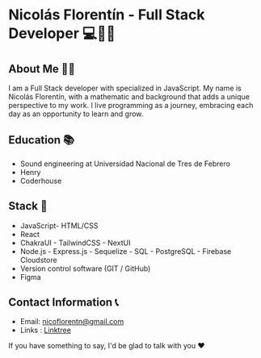 # Nicolás Florentín - Full Stack Developer 💻🎨💾

## About Me 🙋‍♂️
I am a Full Stack developer with specialized in JavaScript. My name is Nicolás Florentín, with a  mathematic and background that adds a unique perspective to my work. I live programming as a journey, embracing each day as an opportunity to learn and grow.

## Education 📚
- Sound engineering at Universidad Nacional de Tres de Febrero
- Henry
- Coderhouse

## Stack 🚀
- JavaScript- HTML/CSS
- React
- ChakraUI - TailwindCSS - NextUI
- Node.js - Express.js - Sequelize - SQL - PostgreSQL - Firebase Cloudstore
- Version control software (GIT / GitHub)
- Figma

## Contact Information 📞
- Email: nicoflorentn@gmail.com
- Links : [Linktree](https://linktr.ee/qflorent)

If you have something to say, I'd be glad to talk with you ❤
